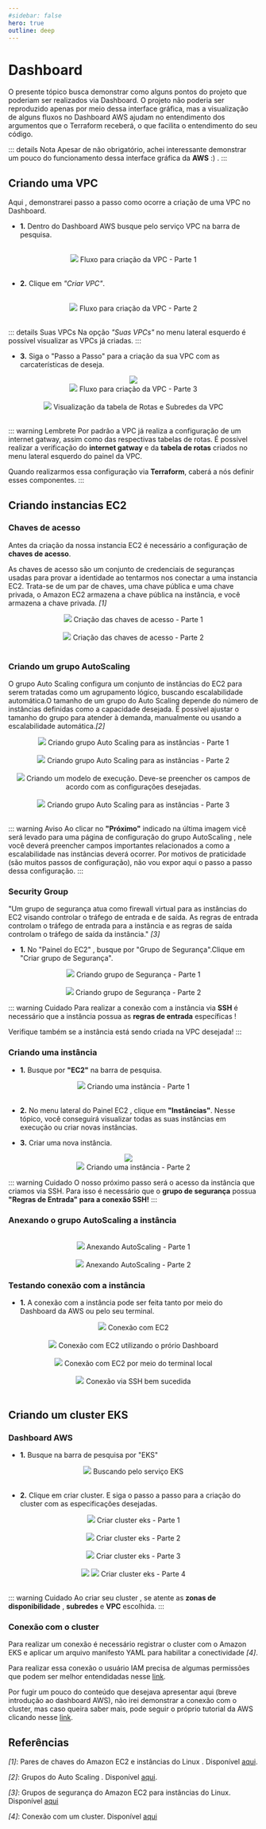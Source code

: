 ```yaml
---
#sidebar: false
hero: true
outline: deep
---
```


<VPDocHero
    class="VPDocHero VPDocHero-minimum"
    name="Dashboard AWS"
    text="Entendendo um pouco do seu funcionamento"
    image="img/aws.gif"
    :actions="[
        {
            theme: 'alt',
            text:'Clone o repositório',
            link:'https://github.com/leticiacb1/SIA/tree/main'
        },
    ]"
/>

# Dashboard

O presente tópico busca demonstrar como alguns pontos do projeto que poderiam ser realizados via Dashboard. O projeto não poderia ser reproduzido apenas por meio dessa interface gráfica, mas a visualização de alguns fluxos no Dashboard AWS ajudam no entendimento dos argumentos que o Terraform receberá, o que facilita o entendimento do seu código.

::: details Nota
Apesar de não obrigatório, achei interessante demonstrar um pouco do funcionamento dessa interface gráfica da **AWS** :) .
:::

## Criando uma VPC

Aqui , demonstrarei passo a passo como ocorre a criação de uma VPC no Dashboard.

* **1.** Dentro do Dashboard AWS busque pelo serviço VPC na barra de pesquisa.

<br>

<div align="center">
<img src = "/img/VPC_barra_pesquisa.png" />
<caption>Fluxo para criação da VPC - Parte 1</caption>
</div>
<br>

* **2.** Clique em *"Criar VPC"*.

<br>

<div align="center">
<img src = "/img/cria_VPC_1.png" />
<caption>Fluxo para criação da VPC - Parte 2</caption>
</div>
<br>

::: details Suas VPCs
Na opção *"Suas VPCs"* no menu lateral esquerdo é possível visualizar as VPCs já criadas.
:::


* **3.** Siga o "Passo a Passo" para a criação da sua VPC com as carcaterísticas de deseja.

<div align="center">
<img src = "/img/cria_VPC_2.png" />
</div>

<div align="center">
<img src = "/img/cria_VPC_3.png" />
<caption>Fluxo para criação da VPC - Parte 3</caption>
</div>

<br>

<div align="center">
<img src = "/img/cria_VPC_4.png" />
<caption>Visualização da tabela de Rotas e Subredes da VPC </caption>
</div>
<br>

:::  warning Lembrete
Por padrão a VPC já realiza a configuração de um internet gatway, assim como das respectivas tabelas de rotas. É possível realizar a verificação do **internet gatway** e da **tabela de rotas** criados no menu lateral esquerdo do painel da VPC.

Quando realizarmos essa configuração via **Terraform**, caberá a nós definir esses componentes.
::: 

## Criando instancias EC2

### Chaves de acesso

Antes da criação da nossa instancia EC2 é necessário a configuração de **chaves de acesso**.

As chaves de acesso são um conjunto de credenciais de seguranças usadas para provar a identidade ao tentarmos nos conectar a uma instancia EC2. Trata-se de um par de chaves, uma chave pública e uma chave privada, o Amazon EC2 armazena a chave pública na instância, e você armazena a chave privada. *[1]*

<div align="center">
<img src = "/img/cria_key_pair_1.png" />
<caption> Criação das chaves de acesso - Parte 1</caption>
</div>

<br>

<div align="center">
<img src = "/img/cria_key_pair_2.png" />
<caption> Criação das chaves de acesso - Parte 2</caption>
</div>
<br>

### Criando um grupo AutoScaling

O grupo Auto Scaling configura um conjunto de instâncias do EC2 para serem tratadas como um agrupamento lógico, buscando escalabilidade automática.O tamanho de um grupo do Auto Scaling depende do número de instâncias definidas como a capacidade desejada. É possível ajustar o tamanho do grupo para atender à demanda, manualmente ou usando a escalabilidade automática.*[2]*

<div align="center">
<img src = "/img/autoScaling_1.png" />
<caption> Criando grupo Auto Scaling para as instâncias  - Parte 1 </caption>
</div>

<br>

<div align="center">
<img src = "/img/autoScaling_2.png" />
<caption> Criando grupo Auto Scaling para as instâncias - Parte 2</caption>
</div>
<br>

<div align="center">
<img src = "/img/mecanismo_execucao.png" />
<caption> Criando um modelo de execução. Deve-se preencher os campos de acordo com as configurações desejadas. </caption>
</div>

<br>

<div align="center">
<img src = "/img/autoScaling_3.png" />
<caption> Criando grupo Auto Scaling para as instâncias - Parte 3</caption>
</div>

<br>

:::  warning Aviso
Ao clicar no **"Próximo"** indicado na última imagem vicê será levado para uma página de configuração do grupo AutoScaling , nele você deverá preencher campos importantes relacionados a como a escalabilidade nas instâncias deverá ocorrer.
Por motivos de praticidade (são muitos passos de configuração), não vou expor aqui o passo a passo dessa configuração.
::: 

### Security Group

"Um grupo de segurança atua como firewall virtual para as instâncias do EC2 visando controlar o tráfego de entrada e de saída. As regras de entrada controlam o tráfego de entrada para a instância e as regras de saída controlam o tráfego de saída da instância." *[3]*

* **1.** No "Painel do EC2" , busque por "Grupo de Segurança".Clique em "Criar grupo de Segurança".

<div align="center">
<img src = "/img/grupo_seguranca_1.png" />
<caption> Criando grupo de Segurança - Parte 1 </caption>
</div>

<br>

<div align="center">
<img src = "/img/grupo_seguranca_2.png" />
<caption> Criando grupo de Segurança - Parte 2 </caption>
</div>

:::  warning Cuidado
Para realizar a conexão com a instância via **SSH** é necessário que a instância possua as **regras de entrada** específicas ! 

Verifique também se a instância está sendo criada na VPC desejada!
::: 


### Criando uma instância

* **1.** Busque por **"EC2"** na barra de pesquisa.

<div align="center">
<img src = "/img/instancia_ec2_1.png" />
<caption> Criando uma instância - Parte 1 </caption>
</div>

<br>

* **2.** No menu lateral do Painel EC2 , clique em **"Instâncias"**. Nesse tópico, você conseguirá visualizar todas as suas instâncias em execução ou criar novas instâncias.

* **3.** Criar uma nova instância.

<div align="center" style="margin-right: 1.2rem">
<img src = "/img/instancia_ec2_2.png" />
</div>

<div align="center">
<img src = "/img/instancia_ec2_3.png" />
<caption> Criando uma instância - Parte 2</caption>
</div>

:::  warning Cuidado
O nosso próximo passo será o acesso da instância que criamos via SSH. Para isso é necessário que o **grupo de segurança** possua **"Regras de Entrada" para a conexão SSH!**
::: 

### Anexando o grupo AutoScaling a instância
<br>

<div align="center">
<img src = "/img/ConfiguraAutoScaling_1.png" />
<caption> Anexando AutoScaling - Parte 1 </caption>
</div>
<br>

<div align="center">
<img src = "/img/ConfiguraAutoScaling_2.png" />
<caption> Anexando AutoScaling - Parte 2 </caption>
</div>

### Testando conexão com a instância

* **1.** A conexão com a instância pode ser feita tanto por meio do Dashboard da AWS ou pelo seu terminal.

<div align="center">
<img src = "/img/ec2_ssh_5.png" />
<caption> Conexão com EC2  </caption>
</div>
<br>

<div align="center">
<img src = "/img/ec2_ssh_2.png" />
<caption> Conexão com EC2 utilizando o prório Dashboard </caption>
</div>
<br>

<div align="center">
<img src = "/img/ec2_ssh_3.png" />
<caption> Conexão com EC2 por meio do terminal local </caption>
</div>
<br>

<div align="center">
<img src = "/img/ec2_ssh_4.png" />
<caption> Conexão via SSH bem sucedida </caption>
</div>
<br>

## Criando um cluster EKS

### Dashboard AWS

* **1.**  Busque na barra de pesquisa por "EKS"

<div align="center">
<img src = "/img/criar_eks_0.png" />
<caption> Buscando pelo serviço EKS </caption>
</div>
<br>

* **2.** Clique em criar cluster. E siga o passo a passo para a criação do cluster com as especificações desejadas.

<div align="center">
<img src = "/img/criar_eks_1.png" />
<caption> Criar cluster eks - Parte 1</caption>
</div>
<br>

<div align="center">
<img src = "/img/criar_eks_2.png" />
<caption> Criar cluster eks - Parte 2 </caption>
</div>
<br>

<div align="center">
<img src = "/img/criar_eks_3.png" />
<caption> Criar cluster eks - Parte 3 </caption>
</div>
<br>


<div align="center">
<img src = "/img/criar_eks_4.png" />
<img src = "/img/criar_eks_5.png" />
<caption> Criar cluster eks - Parte 4 </caption>
</div>
<br>

:::  warning Cuidado
Ao criar seu cluster , se atente as **zonas de disponibilidade** , **subredes** e **VPC** escolhida.
::: 

### Conexão com o cluster

Para realizar um conexão é necessário registrar o cluster com o Amazon EKS e aplicar um arquivo manifesto YAML para habilitar a conectividade *[4]*.

Para realizar essa conexão o usuário IAM precisa de algumas permissões que podem ser melhor entendidadas nesse [link](https://docs.aws.amazon.com/pt_br/eks/latest/userguide/connector-grant-access.html).  

Por fugir um pouco do conteúdo que desejava apresentar aqui (breve introdução ao dashboard AWS), não irei demonstrar a conexão com o cluster, mas caso queira saber mais, pode seguir o próprio tutorial da AWS clicando nesse [link](https://docs.aws.amazon.com/pt_br/eks/latest/userguide/connecting-cluster.html).

## Referências

*[1]*: Pares de chaves do Amazon EC2 e instâncias do Linux . Disponível [aqui](https://docs.aws.amazon.com/pt_br/AWSEC2/latest/UserGuide/ec2-key-pairs.html).
<br>


*[2]*: Grupos do Auto Scaling . Disponível [aqui](https://docs.aws.amazon.com/pt_br/autoscaling/ec2/userguide/auto-scaling-groups.html).
<br>

*[3]*: Grupos de segurança do Amazon EC2 para instâncias do Linux. Disponível [aqui](https://docs.aws.amazon.com/pt_br/AWSEC2/latest/UserGuide/ec2-security-groups.html)

*[4]*: Conexão com um cluster. Disponível [aqui](https://docs.aws.amazon.com/pt_br/eks/latest/userguide/connecting-cluster.html)